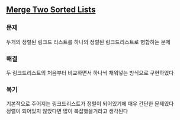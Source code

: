 ## [Merge Two Sorted Lists](https://leetcode.com/problems/merge-two-sorted-lists/description/?envType=problem-list-v2&envId=rab78cw1)

### 문제
두개의 정렬된 링크드 리스트를 하나의 정렬된 링크드리스트로 병합하는 문제

### 해결
두 링크드리스트의 처음부터 비교하면서 하나씩 채워넣는 방식으로 구현하였다<br/>

### 복기
기본적으로 주어지는 링크드리스트가 정렬이 되어있기에 매우 간단한 문제였다<br/>
정렬이 되어있지 않았다면 많이 복잡했을거라고 생각된다
